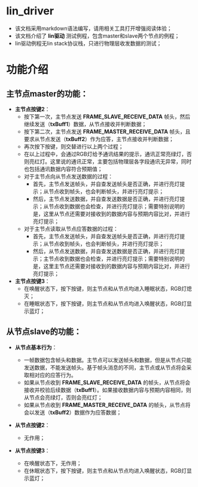 # lin_driver

* 该文档采用markdown语法编写，请用相关工具打开增强阅读体验；
* 该文档介绍了 __lin驱动__ 测试例程，包含master和slave两个节点的例程；
* lin驱动例程无lin stack协议栈，只进行物理层收发数据的测试；


# 功能介绍
  ## 主节点master的功能：
  * __主节点按键2__：
    * 按下第一次，主节点发送 __FRAME_SLAVE_RECEIVE_DATA__ 帧头，然后继续发送（__txBuff1__）数据，从节点接收并判断数据；
    * 按下第二次，主节点发送 __FRAME_MASTER_RECEIVE_DATA__ 帧头，且要求从节点发送（__txBuff2__）作为应答，主节点接收并判断数据；
    * 再次按下按键，则交替进行以上两个过程；
    * 在以上过程中，会通过RGB灯给予通讯结果的提示，通讯正常亮绿灯，否则亮红灯。这里说的通讯正常，主要包括物理层各字段通讯无异常，同时也包括通讯数据内容符合预期值；
    * 对于主节点向从节点发送数据的过程：
      * 首先，主节点发送帧头，并自查发送帧头是否正确，并进行亮灯提示；从节点收到帧头，也会判断帧头，并进行亮灯提示；
      * 然后，主节点发送数据，并自查发送数据是否正确，并进行亮灯提示；从节点收到数据也会检查，并进行亮灯提示；需要特别说明的是，这里从节点还需要对接收到的数据内容与预期内容比对，并进行亮灯提示；
    * 对于主节点读取从节点应答数据的过程：
      * 首先，主节点发送帧头，并自查发送帧头是否正确，并进行亮灯提示；从节点收到帧头，也会判断帧头，并进行亮灯提示；
      * 然后，从节点发送数据，并自查发送数据是否正确，并进行亮灯提示；主节点收到数据也会检查，并进行亮灯提示；需要特别说明的是，这里主节点还需要对接收到的数据内容与预期内容比对，并进行亮灯提示；
  * __主节点按键3__：
    * 在唤醒状态下，按下按键，则主节点和从节点均进入睡眠状态，RGB灯熄灭；
    * 在睡眠状态下，按下按键，则主节点和从节点均进入唤醒状态，RGB灯显示蓝灯；

  ## 从节点slave的功能：
  * __从节点基本行为__：
    * 一帧数据包含帧头和数据。主节点可以发送帧头和数据，但是从节点只能发送数据，不能发送帧头。基于帧头消息的不同，主节点或从节点将会采取相对应的应答行为。
    * 如果从节点收到 __FRAME_SLAVE_RECEIVE_DATA__ 的帧头，从节点将会接收并校验后续数据（__txBuff1__）。如果接收数据内容与预期内容相同，则从节点会亮绿灯，否则会亮红灯；
    * 如果从节点收到 __FRAME_MASTER_RECEIVE_DATA__ 的帧头，从节点将会以发送（__txBuff2__）数据作为应答数据；

  * __从节点按键2__：
    * 无作用；
  * __从节点按键3__：
    * 在唤醒状态下，无作用；
    * 在休眠状态下，按下按键，则主节点和从节点均进入唤醒状态，RGB灯显示蓝灯；


